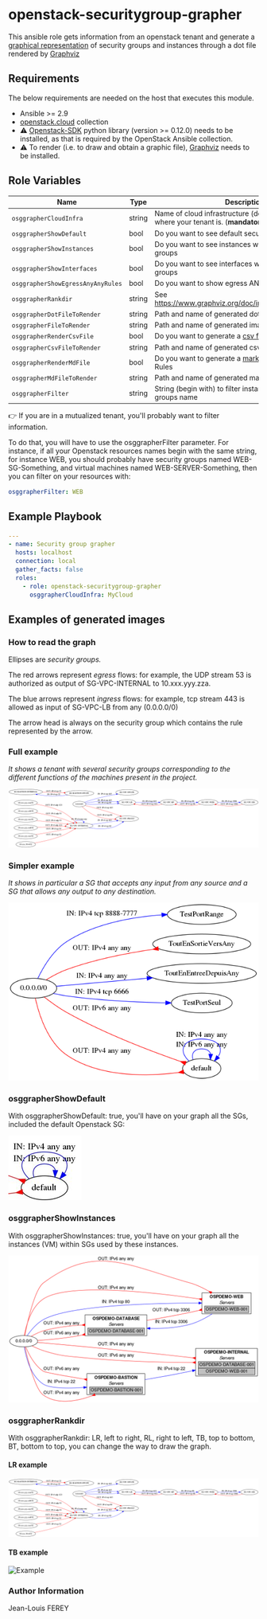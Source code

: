 # openstack-securitygroup-grapher

This ansible role gets information from an openstack tenant and generate a [graphical representation](CloudGrapher.png) of security groups and instances through a dot file rendered by [Graphviz](https://graphviz.gitlab.io/)

## Requirements

The below requirements are needed on the host that executes this module.

* Ansible >= 2.9
* [openstack.cloud](https://docs.ansible.com/ansible/latest/collections/openstack/cloud/index.html#plugins-in-openstack-cloud) collection
* :warning: [Openstack-SDK](https://docs.openstack.org/openstacksdk/latest/user/) python library (version >= 0.12.0) needs to be installed, as that is required by the OpenStack Ansible collection.
* :warning: To render (i.e. to draw and obtain a graphic file), [Graphviz](https://graphviz.gitlab.io/) needs to be installed.

## Role Variables

|Name|Type|Description|Default|
|----|----|-----------|-------|
|`osggrapherCloudInfra`|string|Name of cloud infrastructure (defined in [clouds.yml](https://docs.openstack.org/python-openstackclient/pike/configuration/index.html)) where your tenant is. (**mandatory**)|`no default value`|
|`osggrapherShowDefault`|bool|Do you want to see default security group|`false`|
|`osggrapherShowInstances`|bool|Do you want to see instances with their security groups|`false`|
|`osggrapherShowInterfaces`|bool|Do you want to see interfaces with their security groups|`false`|
|`osggrapherShowEgressAnyAnyRules`|bool|Do you want to show egress ANY ANY rules|`true`|
|`osggrapherRankdir`|string|See <https://www.graphviz.org/doc/info/attrs.html#d:rankdir>|`LR`|
|`osggrapherDotFileToRender`|string|Path and name of generated dot file|`./CloudGrapher.dot`|
|`osggrapherFileToRender`|string|Path and name of generated image file|`./CloudGrapher.png`|
|`osggrapherRenderCsvFile`|bool|Do you want to  generate a [csv file](doc/CloudGrapher.csv) of SG and SG Rules|`false`|
|`osggrapherCsvFileToRender`|string|Path and name of generated csv file|`./CloudGrapher.csv`|
|`osggrapherRenderMdFile`|bool|Do you want to  generate a [markdown file](doc/CloudGrapher.md) of SG and SG Rules|`false`|
|`osggrapherMdFileToRender`|string|Path and name of generated markdown file|`./CloudGrapher.md`|
|`osggrapherFilter`|string|String (begin with) to filter instances and security groups name|`'no default value`|

 :point_right: If you are in a mutualized tenant, you'll probably want to filter information.

 To do that, you will have to use the osggrapherFilter parameter. For instance, if all your Openstack resources names begin with the same string, for instance WEB, you should probably have security groups named WEB-SG-Something, and virtual machines named WEB-SERVER-Something, then you can filter on your resources with:

 ```yaml
 osggrapherFilter: WEB
 ```

## Example Playbook

~~~yaml
---
- name: Security group grapher
  hosts: localhost
  connection: local
  gather_facts: false
  roles:
    - role: openstack-securitygroup-grapher
      osggrapherCloudInfra: MyCloud
~~~

## Examples of generated images

### How to read the graph

Ellipses are *security groups.*

The red arrows represent *egress* flows: for example, the UDP stream 53 is authorized as output of SG-VPC-INTERNAL to 10.xxx.yyy.zza.

The blue arrows represent *ingress* flows: for example, tcp stream 443 is allowed as input of SG-VPC-LB from any (0.0.0.0/0)

The arrow head is always on the security group which contains the rule represented by the arrow.

### Full example

*It shows a tenant with several security groups corresponding to the different functions of the machines present in the project.*

![Example](doc/CloudGrapher.png)

### Simpler example

*It shows in particular a SG that accepts any input from any source and a SG that allows any output to any destination.*

![Example](doc/SimpleGraph.png)

### osggrapherShowDefault

With osggrapherShowDefault: true, you'll have on your graph all the SGs, included the default Openstack SG:

![Example](doc/DefaultSG.jpg)

### osggrapherShowInstances

With osggrapherShowInstances: true, you'll have on your graph all the instances (VM) within SGs used by these instances.

![Example](doc/Instances.png)

### osggrapherRankdir

With osggrapherRankdir: LR, left to right, RL, right to left, TB, top to bottom, BT, bottom to top, you can change the way to draw the graph.

#### LR example

![Example](doc/LR.png)

#### TB example

![Example](TB.png)

### Author Information

Jean-Louis FEREY
